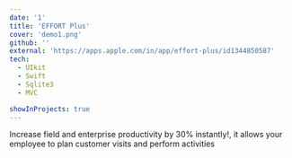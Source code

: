 ```yaml
---
date: '1'
title: 'EFFORT Plus'
cover: 'demo1.png'
github: ''
external: 'https://apps.apple.com/in/app/effort-plus/id1344850587'
tech:
  - UIkit
  - Swift
  - Sqlite3
  - MVC

showInProjects: true
---
```


Increase field and enterprise productivity by 30% instantly!, it allows your employee to plan customer visits and perform activities